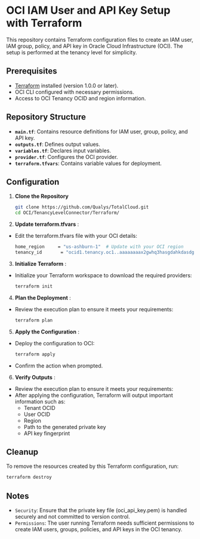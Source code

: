 # OCI IAM User and API Key Setup with Terraform

This repository contains Terraform configuration files to create an IAM user, IAM group, policy, and API key in Oracle Cloud Infrastructure (OCI). The setup is performed at the tenancy level for simplicity.

## Prerequisites

- [Terraform](https://www.terraform.io/downloads) installed (version 1.0.0 or later).
- OCI CLI configured with necessary permissions.
- Access to OCI Tenancy OCID and region information.

## Repository Structure

- **`main.tf`**: Contains resource definitions for IAM user, group, policy, and API key.
- **`outputs.tf`**: Defines output values.
- **`variables.tf`**: Declares input variables.
- **`provider.tf`**: Configures the OCI provider.
- **`terraform.tfvars`**: Contains variable values for deployment.

## Configuration

1. **Clone the Repository**
   ```bash
   git clone https://github.com/Qualys/TotalCloud.git
   cd OCI/TenancyLevelConnector/Terraform/

2. **Update terraform.tfvars** :
- Edit the terraform.tfvars file with your OCI details:
   ```bash
   home_region     = "us-ashburn-1"  # Update with your OCI region
   tenancy_id       = "ocid1.tenancy.oc1..aaaaaaaax2gwhq3hasgdahkdasdgasdar6kxn7itgkasdwhk7keokamq"  # Update with your Tenancy OCID

3. **Initialize Terraform** :
- Initialize your Terraform workspace to download the required providers:
   ```bash
   terraform init

4. **Plan the Deployment** :
- Review the execution plan to ensure it meets your requirements:
   ```bash
   terraform plan

5. **Apply the Configuration** :
- Deploy the configuration to OCI:
   ```bash
   terraform apply 
- Confirm the action when prompted.

6. **Verify Outputs** :
- Review the execution plan to ensure it meets your requirements:
- After applying the configuration, Terraform will output important information such as:
  - Tenant OCID
  - User OCID
  - Region
  - Path to the generated private key
  - API key fingerprint
 
## Cleanup
To remove the resources created by this Terraform configuration, run:
   ```bash
   terraform destroy 
```
## Notes
- `Security`: Ensure that the private key file (oci_api_key.pem) is handled securely and not committed to version control.
- `Permissions`: The user running Terraform needs sufficient permissions to create IAM users, groups, policies, and API keys in the OCI tenancy.

